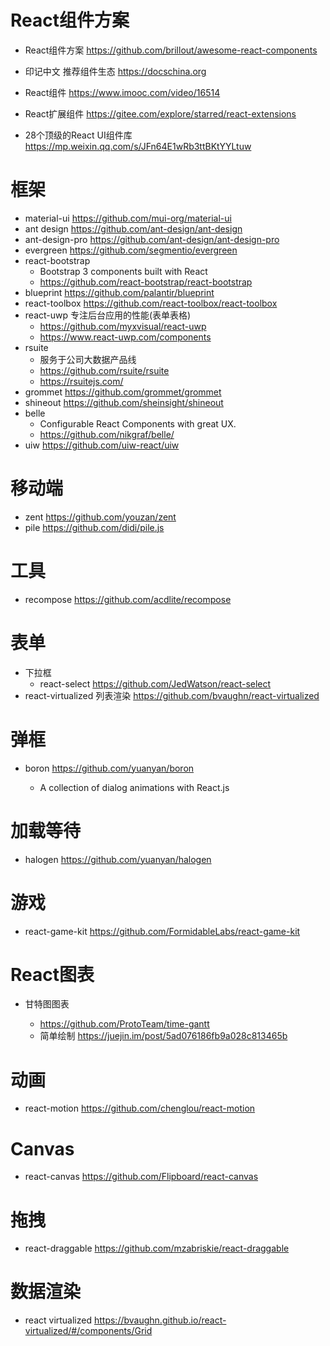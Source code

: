 # React组件方案

- React组件方案 <https://github.com/brillout/awesome-react-components>
- 印记中文 推荐组件生态 https://docschina.org

- React组件 <https://www.imooc.com/video/16514>
- React扩展组件 https://gitee.com/explore/starred/react-extensions
- 28个顶级的React UI组件库 https://mp.weixin.qq.com/s/JFn64E1wRb3ttBKtYYLtuw

# 框架

- material-ui https://github.com/mui-org/material-ui
- ant design https://github.com/ant-design/ant-design
- ant-design-pro https://github.com/ant-design/ant-design-pro
- evergreen https://github.com/segmentio/evergreen
- react-bootstrap 
  -  Bootstrap 3 components built with React 
  - <https://github.com/react-bootstrap/react-bootstrap>
- blueprint https://github.com/palantir/blueprint  
- react-toolbox https://github.com/react-toolbox/react-toolbox
- react-uwp 专注后台应用的性能(表单表格)
  - https://github.com/myxvisual/react-uwp
  - https://www.react-uwp.com/components
- rsuite 
    - 服务于公司大数据产品线
    - https://github.com/rsuite/rsuite
    - https://rsuitejs.com/
- grommet https://github.com/grommet/grommet
- shineout https://github.com/sheinsight/shineout
- belle
    - Configurable React Components with great UX.
    - https://github.com/nikgraf/belle/
- uiw https://github.com/uiw-react/uiw

# 移动端

- zent https://github.com/youzan/zent
- pile https://github.com/didi/pile.js

# 工具

- recompose https://github.com/acdlite/recompose

# 表单

- 下拉框
  - react-select  https://github.com/JedWatson/react-select
- react-virtualized 列表渲染 https://github.com/bvaughn/react-virtualized

# 弹框

- boron <https://github.com/yuanyan/boron>

  - A collection of dialog animations with React.js

# 加载等待

- halogen <https://github.com/yuanyan/halogen>

# 游戏

- react-game-kit <https://github.com/FormidableLabs/react-game-kit>

# React图表

- 甘特图图表

  - <https://github.com/ProtoTeam/time-gantt>
  - 简单绘制 <https://juejin.im/post/5ad076186fb9a028c813465b>

# 动画

- react-motion https://github.com/chenglou/react-motion

# Canvas

- react-canvas https://github.com/Flipboard/react-canvas

# 拖拽

- react-draggable https://github.com/mzabriskie/react-draggable

# 数据渲染

- react virtualized https://bvaughn.github.io/react-virtualized/#/components/Grid